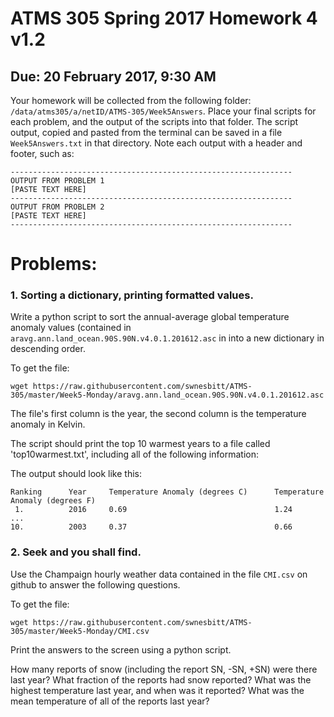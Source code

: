 # ATMS 305 Spring 2017 Homework 4  v1.2
## Due: 20 February 2017, 9:30 AM
Your homework will be collected from the following folder: `/data/atms305/a/netID/ATMS-305/Week5Answers`.  Place your final scripts for each problem, and the output of the scripts into that folder.  The script output, copied and pasted from the terminal can be saved in a file `Week5Answers.txt` in that directory.  Note each output with a header and footer, such as:
```
---------------------------------------------------------------
OUTPUT FROM PROBLEM 1
[PASTE TEXT HERE]
---------------------------------------------------------------
OUTPUT FROM PROBLEM 2
[PASTE TEXT HERE]
---------------------------------------------------------------
```
# Problems:

### 1. Sorting a dictionary, printing formatted values.

Write a python script to sort the annual-average global temperature anomaly values (contained in `aravg.ann.land_ocean.90S.90N.v4.0.1.201612.asc` in into a new dictionary in descending order.

To get the file:
```
wget https://raw.githubusercontent.com/swnesbitt/ATMS-305/master/Week5-Monday/aravg.ann.land_ocean.90S.90N.v4.0.1.201612.asc
```

The file's first column is the year, the second column is the temperature anomaly in Kelvin.

The script should print the top 10 warmest years to a file called 'top10warmest.txt', including all of the following information:

The output should look like this:
```
Ranking      Year     Temperature Anomaly (degrees C)      Temperature Anomaly (degrees F)
 1.          2016     0.69                                 1.24
...
10.          2003     0.37                                 0.66
```

### 2. Seek and you shall find.

Use the Champaign hourly weather data contained in the file `CMI.csv` on github to answer the following questions.

To get the file:
```
wget https://raw.githubusercontent.com/swnesbitt/ATMS-305/master/Week5-Monday/CMI.csv
```

Print the answers to the screen using a python script.

How many reports of snow (including the report SN, -SN, +SN) were there last year?
What fraction of the reports had snow reported?
What was the highest temperature last year, and when was it reported?
What was the mean temperature of all of the reports last year?
